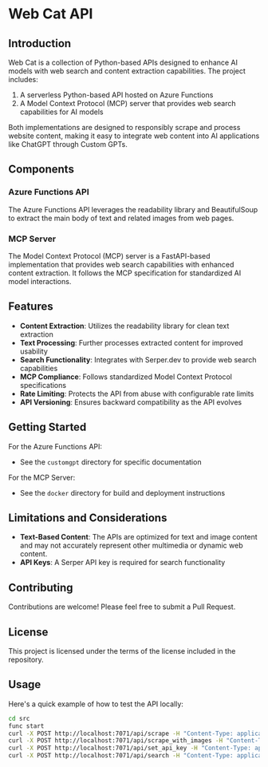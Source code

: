 # Web Cat API

## Introduction

Web Cat is a collection of Python-based APIs designed to enhance AI models with web search and content extraction capabilities. The project includes:

1. A serverless Python-based API hosted on Azure Functions
2. A Model Context Protocol (MCP) server that provides web search capabilities for AI models

Both implementations are designed to responsibly scrape and process website content, making it easy to integrate web content into AI applications like ChatGPT through Custom GPTs.

## Components

### Azure Functions API

The Azure Functions API leverages the readability library and BeautifulSoup to extract the main body of text and related images from web pages.

### MCP Server

The Model Context Protocol (MCP) server is a FastAPI-based implementation that provides web search capabilities with enhanced content extraction. It follows the MCP specification for standardized AI model interactions.

## Features
 - **Content Extraction**: Utilizes the readability library for clean text extraction
 - **Text Processing**: Further processes extracted content for improved usability
 - **Search Functionality**: Integrates with Serper.dev to provide web search capabilities
 - **MCP Compliance**: Follows standardized Model Context Protocol specifications
 - **Rate Limiting**: Protects the API from abuse with configurable rate limits
 - **API Versioning**: Ensures backward compatibility as the API evolves

## Getting Started

For the Azure Functions API:
- See the `customgpt` directory for specific documentation

For the MCP Server:
- See the `docker` directory for build and deployment instructions

## Limitations and Considerations
- **Text-Based Content**: The APIs are optimized for text and image content and may not accurately represent other multimedia or dynamic web content.
- **API Keys**: A Serper API key is required for search functionality

## Contributing

Contributions are welcome! Please feel free to submit a Pull Request.

## License

This project is licensed under the terms of the license included in the repository.

## Usage

Here's a quick example of how to test the API locally:

```bash
cd src
func start
curl -X POST http://localhost:7071/api/scrape -H "Content-Type: application/json" -d "{\"url\":\"https://example.com\"}" # text only
curl -X POST http://localhost:7071/api/scrape_with_images -H "Content-Type: application/json" -d "{\"url\":\"https://bigmedium.com/speaking/sentient-design-josh-clark-talk.html\"}" #text and images
curl -X POST http://localhost:7071/api/set_api_key -H "Content-Type: application/json" -d "{\"api_key\":\"your_serper_api_key\"}" # set Serper API key
curl -X POST http://localhost:7071/api/search -H "Content-Type: application/json" -d "{\"query\":\"your search query\"}" # search and get content
```

